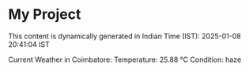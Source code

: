 # My Project

This content is dynamically generated in Indian Time (IST): 2025-01-08 20:41:04 IST


Current Weather in Coimbatore:
Temperature: 25.88 °C
Condition: haze
